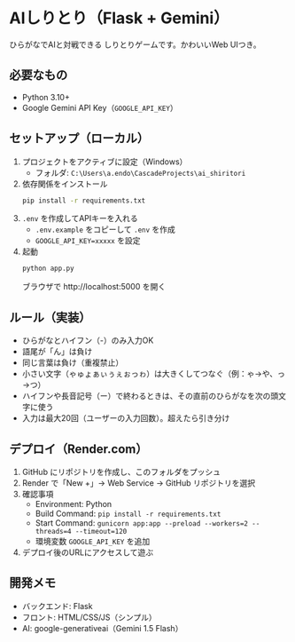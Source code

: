 # AIしりとり（Flask + Gemini）

ひらがなでAIと対戦できる しりとりゲームです。かわいいWeb UIつき。

## 必要なもの
- Python 3.10+
- Google Gemini API Key（`GOOGLE_API_KEY`）

## セットアップ（ローカル）
1. プロジェクトをアクティブに設定（Windows）
   - フォルダ: `C:\Users\a.endo\CascadeProjects\ai_shiritori`
2. 依存関係をインストール
   ```bash
   pip install -r requirements.txt
   ```
3. `.env` を作成してAPIキーを入れる
   - `.env.example` をコピーして `.env` を作成
   - `GOOGLE_API_KEY=xxxxx` を設定
4. 起動
   ```bash
   python app.py
   ```
   ブラウザで http://localhost:5000 を開く

## ルール（実装）
- ひらがなとハイフン（-）のみ入力OK
- 語尾が「ん」は負け
- 同じ言葉は負け（重複禁止）
- 小さい文字（ゃゅょぁぃぅぇぉっゎ）は大きくしてつなぐ（例：ゃ→や、っ→つ）
- ハイフンや長音記号（ー）で終わるときは、その直前のひらがなを次の頭文字に使う
- 入力は最大20回（ユーザーの入力回数）。超えたら引き分け

## デプロイ（Render.com）
1. GitHub にリポジトリを作成し、このフォルダをプッシュ
2. Render で「New +」→ Web Service → GitHub リポジトリを選択
3. 確認事項
   - Environment: Python
   - Build Command: `pip install -r requirements.txt`
   - Start Command: `gunicorn app:app --preload --workers=2 --threads=4 --timeout=120`
   - 環境変数 `GOOGLE_API_KEY` を追加
4. デプロイ後のURLにアクセスして遊ぶ

## 開発メモ
- バックエンド: Flask
- フロント: HTML/CSS/JS（シンプル）
- AI: google-generativeai（Gemini 1.5 Flash）
